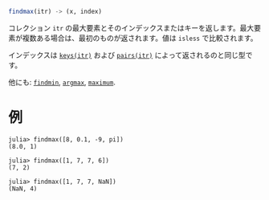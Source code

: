 ```julia
findmax(itr) -> (x, index)
```

コレクション `itr` の最大要素とそのインデックスまたはキーを返します。最大要素が複数ある場合は、最初のものが返されます。値は `isless` で比較されます。

インデックスは [`keys(itr)`](@ref) および [`pairs(itr)`](@ref) によって返されるのと同じ型です。

他にも: [`findmin`](@ref), [`argmax`](@ref), [`maximum`](@ref).

# 例

```jldoctest
julia> findmax([8, 0.1, -9, pi])
(8.0, 1)

julia> findmax([1, 7, 7, 6])
(7, 2)

julia> findmax([1, 7, 7, NaN])
(NaN, 4)
```
